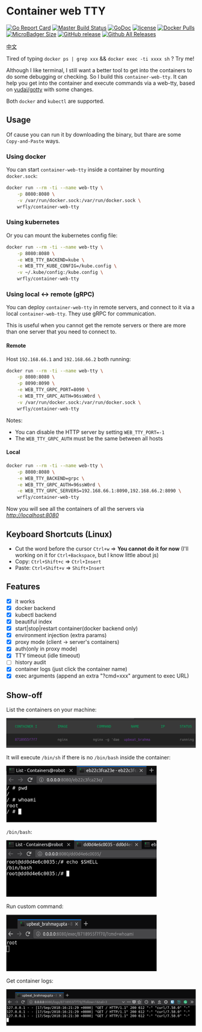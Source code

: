 # Container web TTY

[![Go Report Card](https://goreportcard.com/badge/github.com/wrfly/container-web-tty)](https://goreportcard.com/report/github.com/wrfly/container-web-tty)
[![Master Build Status](https://travis-ci.org/wrfly/container-web-tty.svg?branch=master)](https://travis-ci.org/wrfly/container-web-tty)
[![GoDoc](https://godoc.org/github.com/wrfly/container-web-tty?status.svg)](https://godoc.org/github.com/wrfly/container-web-tty)
[![license](https://img.shields.io/github/license/wrfly/container-web-tty.svg)](https://github.com/wrfly/container-web-tty/blob/master/LICENSE)
[![Docker Pulls](https://img.shields.io/docker/pulls/wrfly/container-web-tty.svg)](https://hub.docker.com/r/wrfly/container-web-tty)
[![MicroBadger Size](https://img.shields.io/microbadger/image-size/wrfly/container-web-tty.svg)](https://hub.docker.com/r/wrfly/container-web-tty)
[![GitHub release](https://img.shields.io/github/release/wrfly/container-web-tty.svg)](https://github.com/wrfly/container-web-tty/releases)
[![Github All Releases](https://img.shields.io/github/downloads/wrfly/container-web-tty/total.svg)](https://github.com/wrfly/container-web-tty/releases)

[中文](README.ZH.md)

Tired of typing `docker ps | grep xxx` && `docker exec -ti xxxx sh` ? Try me!

Although I like terminal, I still want a better tool to get into the containers to do some debugging or checking.
So I build this `container-web-tty`. It can help you get into the container and execute commands via a web-tty,
based on [yudai/gotty](https://github.com/yudai/gotty) with some changes.

Both `docker` and `kubectl` are supported.

## Usage

Of cause you can run it by downloading the binary, but thare are some
`Copy-and-Paste` ways.

### Using docker

You can start `container-web-tty` inside a container by mounting `docker.sock`:

```bash
docker run --rm -ti --name web-tty \
    -p 8080:8080 \
    -v /var/run/docker.sock:/var/run/docker.sock \
    wrfly/container-web-tty
```

### Using kubernetes

Or you can mount the kubernetes config file:

```bash
docker run --rm -ti --name web-tty \
    -p 8080:8080 \
    -e WEB_TTY_BACKEND=kube \
    -e WEB_TTY_KUBE_CONFIG=/kube.config \
    -v ~/.kube/config:/kube.config \
    wrfly/container-web-tty
```

### Using local <-> remote (gRPC)

You can deploy `container-web-tty` in remote servers, and connect
to it via a local `container-web-tty`. They use gRPC for communication.

This is useful when you cannot get the remote servers or there are more
than one server that you need to connect to.

#### Remote

Host `192.168.66.1` and `192.168.66.2` both running:

```bash
docker run --rm -ti --name web-tty \
    -p 8080:8080 \
    -p 8090:8090 \
    -e WEB_TTY_GRPC_PORT=8090 \
    -e WEB_TTY_GRPC_AUTH=96ssW0rd \
    -v /var/run/docker.sock:/var/run/docker.sock \
    wrfly/container-web-tty
```

Notes:

- You can disable the HTTP server by setting `WEB_TTY_PORT=-1`
- The `WEB_TTY_GRPC_AUTH` must be the same between all hosts

#### Local

```bash
docker run --rm -ti --name web-tty \
    -p 8080:8080 \
    -e WEB_TTY_BACKEND=grpc \
    -e WEB_TTY_GRPC_AUTH=96ssW0rd \
    -e WEB_TTY_GRPC_SERVERS=192.168.66.1:8090,192.168.66.2:8090 \
    wrfly/container-web-tty
```

Now you will see all the containers of all the servers via *<http://localhost:8080>*

## Keyboard Shortcuts (Linux)

- Cut the word before the cursor `Ctrl+w` => **You cannot do it for now** (I'll working on it for `Ctrl+Backspace`, but I know little about js)
- Copy:  `Ctrl+Shift+c` => `Ctrl+Insert`
- Paste: `Ctrl+Shift+v` => `Shift+Insert`

## Features

- [x] it works
- [x] docker backend
- [x] kubectl backend
- [x] beautiful index
- [x] start|stop|restart container(docker backend only)
- [x] environment injection (extra params)
- [x] proxy mode (client -> server's containers)
- [x] auth(only in proxy mode)
- [x] TTY timeout (idle timeout)
- [ ] history audit
- [x] container logs (just click the container name)
- [x] exec arguments (append an extra "?cmd=xxx" argument to exec URL)

## Show-off

List the containers on your machine:

![list](images/list.png)

It will execute `/bin/sh` if there is no `/bin/bash` inside the container:

<img src="images/sh.png" width="400" height="150">

`/bin/bash`:

<img src="images/bash.png" width="400" height="150">

Run custom command:

<img src="images/cmd.png" width="400" height="150">

Get container logs:

![logs](images/logs.png)